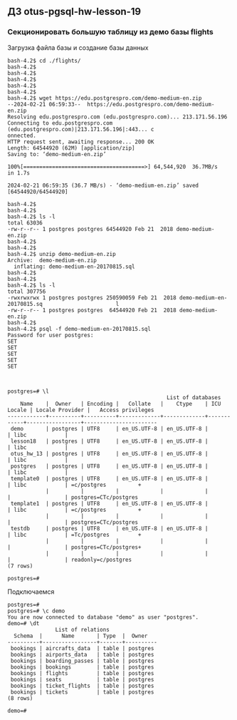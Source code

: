 ## ДЗ otus-pgsql-hw-lesson-19

###  Секционировать большую таблицу из демо базы flights

Загрузка файла базы и создание базы данных

    bash-4.2$ cd ./flights/
    bash-4.2$
    bash-4.2$
    bash-4.2$
    bash-4.2$
    bash-4.2$
    bash-4.2$ wget https://edu.postgrespro.com/demo-medium-en.zip
    --2024-02-21 06:59:33--  https://edu.postgrespro.com/demo-medium-en.zip
    Resolving edu.postgrespro.com (edu.postgrespro.com)... 213.171.56.196
    Connecting to edu.postgrespro.com (edu.postgrespro.com)|213.171.56.196|:443... c                       onnected.
    HTTP request sent, awaiting response... 200 OK
    Length: 64544920 (62M) [application/zip]
    Saving to: ‘demo-medium-en.zip’
    
    100%[======================================>] 64,544,920  36.7MB/s   in 1.7s
    
    2024-02-21 06:59:35 (36.7 MB/s) - ‘demo-medium-en.zip’ saved [64544920/64544920]
    
    bash-4.2$
    bash-4.2$
    bash-4.2$ ls -l
    total 63036
    -rw-r--r-- 1 postgres postgres 64544920 Feb 21  2018 demo-medium-en.zip
    bash-4.2$
    bash-4.2$
    bash-4.2$ unzip demo-medium-en.zip
    Archive:  demo-medium-en.zip
      inflating: demo-medium-en-20170815.sql
    bash-4.2$
    bash-4.2$
    bash-4.2$ ls -l
    total 307756
    -rwxrwxrwx 1 postgres postgres 250590059 Feb 21  2018 demo-medium-en-20170815.sq                       l
    -rw-r--r-- 1 postgres postgres  64544920 Feb 21  2018 demo-medium-en.zip
    bash-4.2$
    bash-4.2$ psql -f demo-medium-en-20170815.sql
    Password for user postgres:
    SET
    SET
    SET
    SET
    SET



    postgres=# \l
                                                      List of databases
        Name    |  Owner   | Encoding |   Collate   |    Ctype    | ICU Locale | Locale Provider |   Access privileges
    ------------+----------+----------+-------------+-------------+------------+-----------------+-----------------------
     demo       | postgres | UTF8     | en_US.UTF-8 | en_US.UTF-8 |            | libc            |
     lesson18   | postgres | UTF8     | en_US.UTF-8 | en_US.UTF-8 |            | libc            |
     otus_hw_13 | postgres | UTF8     | en_US.UTF-8 | en_US.UTF-8 |            | libc            |
     postgres   | postgres | UTF8     | en_US.UTF-8 | en_US.UTF-8 |            | libc            |
     template0  | postgres | UTF8     | en_US.UTF-8 | en_US.UTF-8 |            | libc            | =c/postgres          +
                |          |          |             |             |            |                 | postgres=CTc/postgres
     template1  | postgres | UTF8     | en_US.UTF-8 | en_US.UTF-8 |            | libc            | =c/postgres          +
                |          |          |             |             |            |                 | postgres=CTc/postgres
     testdb     | postgres | UTF8     | en_US.UTF-8 | en_US.UTF-8 |            | libc            | =Tc/postgres         +
                |          |          |             |             |            |                 | postgres=CTc/postgres+
                |          |          |             |             |            |                 | readonly=c/postgres
    (7 rows)
    
    postgres=#

Подключаемся

    postgres=#
    postgres=# \c demo
    You are now connected to database "demo" as user "postgres".
    demo=# \dt
                   List of relations
      Schema  |      Name       | Type  |  Owner
    ----------+-----------------+-------+----------
     bookings | aircrafts_data  | table | postgres
     bookings | airports_data   | table | postgres
     bookings | boarding_passes | table | postgres
     bookings | bookings        | table | postgres
     bookings | flights         | table | postgres
     bookings | seats           | table | postgres
     bookings | ticket_flights  | table | postgres
     bookings | tickets         | table | postgres
    (8 rows)
    
    demo=#


